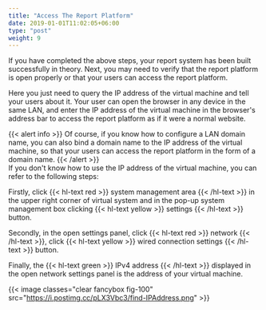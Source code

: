 ```yaml
---
title: "Access The Report Platform"
date: 2019-01-01T11:02:05+06:00
type: "post"
weight: 9
---
```


If you have completed the above steps, your report system has been built successfully in theory. Next, you may need to verify that the report platform is open properly or that your users can access the report platform.  

Here you just need to query the IP address of the virtual machine and tell your users about it. Your user can open the browser in any device in the same LAN, and enter the IP address of the virtual machine in the browser's address bar to access the report platform as if it were a normal website.  
  
{{< alert info >}}  Of course, if you know how to configure a LAN domain name, you can also bind a domain name to the IP address of the virtual machine, so that your users can access the report platform in the form of a domain name. {{< /alert >}} 
<br>
If you don't know how to use the IP address of the virtual machine, you can refer to the following steps:

Firstly, click {{< hl-text red >}}  system management area {{< /hl-text >}} in the upper right corner of virtual system and in the pop-up system management box clicking {{< hl-text yellow >}} settings {{< /hl-text >}} button.  

Secondly, in the open settings panel, click {{< hl-text red >}}  network {{< /hl-text >}}, click {{< hl-text yellow >}}  wired connection settings {{< /hl-text >}} button.  

Finally, the {{< hl-text green >}}  IPv4 address {{< /hl-text >}} displayed in the open network settings panel is the address of your virtual machine.   

{{< image classes="clear fancybox fig-100" src="https://i.postimg.cc/pLX3Vbc3/find-IPAddress.png" >}}   
